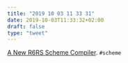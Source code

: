 ```yaml
---
title: "2019 10 03 11 33 31"
date: 2019-10-03T11:33:32+02:00
draft: false
type: "tweet"
---
```

[A New R6RS Scheme Compiler](https://weinholt.se/articles/new-r6rs-compiler/). `#scheme`
